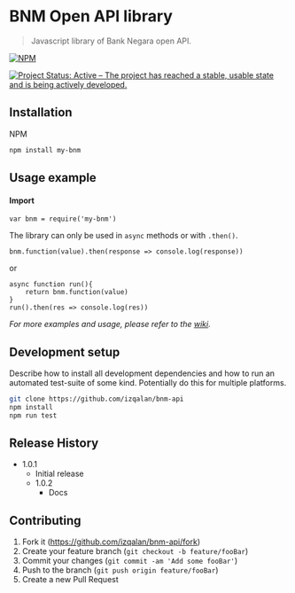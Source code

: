 

# BNM Open API library
> Javascript library of Bank Negara open API.

[![NPM](https://nodei.co/npm/my-bnm.png)](https://nodei.co/npm/my-bnm/)

[![Project Status: Active – The project has reached a stable, usable state and is being actively developed.](https://www.repostatus.org/badges/latest/active.svg)](https://www.repostatus.org/#active)


## Installation

NPM

```sh
npm install my-bnm
```


## Usage example
#### Import
```
var bnm = require('my-bnm')
```
The library can only be used in `async` methods or with `.then()`.
```
bnm.function(value).then(response => console.log(response))
```
or
```
async function run(){
    return bnm.function(value)
}
run().then(res => console.log(res))
```

_For more examples and usage, please refer to the [wiki](https://github.com/izqalan/bnm-api/wiki)._

## Development setup

Describe how to install all development dependencies and how to run an automated test-suite of some kind. Potentially do this for multiple platforms.

```sh
git clone https://github.com/izqalan/bnm-api
npm install
npm run test
```

## Release History

* 1.0.1
    * Initial release
    * 1.0.2
        * Docs

## Contributing

1. Fork it (<https://github.com/izqalan/bnm-api/fork>)
2. Create your feature branch (`git checkout -b feature/fooBar`)
3. Commit your changes (`git commit -am 'Add some fooBar'`)
4. Push to the branch (`git push origin feature/fooBar`)
5. Create a new Pull Request

<!-- Markdown link & img dfn's -->
[npm-image]: https://img.shields.io/npm/v/datadog-metrics.svg?style=flat-square
[npm-url]: https://npmjs.org/package/datadog-metrics
[npm-downloads]: https://img.shields.io/npm/dm/datadog-metrics.svg?style=flat-square
[travis-image]: https://img.shields.io/travis/dbader/node-datadog-metrics/master.svg?style=flat-square
[travis-url]: https://travis-ci.org/dbader/node-datadog-metrics
[wiki]: https://github.com/izqalan/bnm-api/wiki
